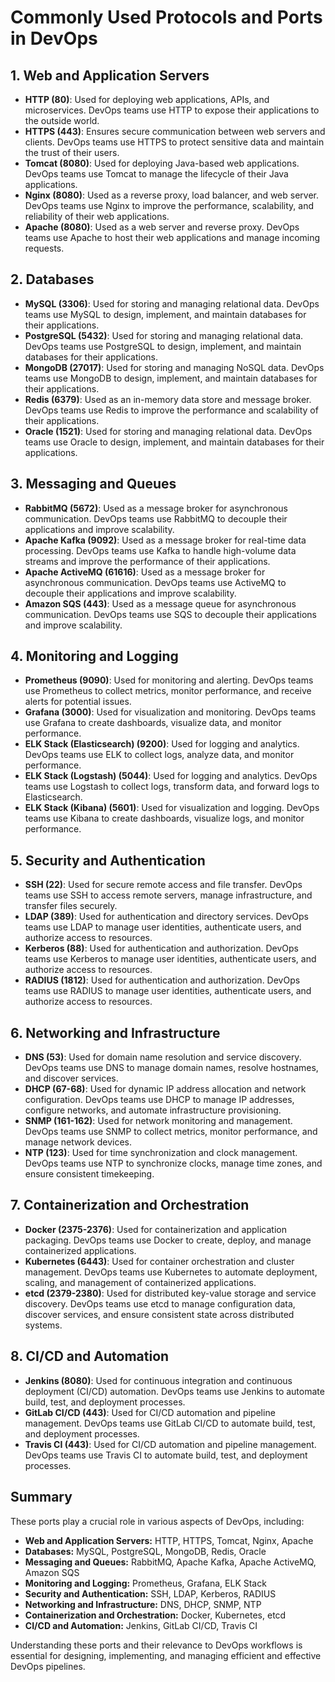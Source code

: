 # Commonly Used Protocols and Ports in DevOps

## 1. Web and Application Servers
- **HTTP (80)**: Used for deploying web applications, APIs, and microservices. DevOps teams use HTTP to expose their applications to the outside world.
- **HTTPS (443)**: Ensures secure communication between web servers and clients. DevOps teams use HTTPS to protect sensitive data and maintain the trust of their users.
- **Tomcat (8080)**: Used for deploying Java-based web applications. DevOps teams use Tomcat to manage the lifecycle of their Java applications.
- **Nginx (8080)**: Used as a reverse proxy, load balancer, and web server. DevOps teams use Nginx to improve the performance, scalability, and reliability of their web applications.
- **Apache (8080)**: Used as a web server and reverse proxy. DevOps teams use Apache to host their web applications and manage incoming requests.

## 2. Databases
- **MySQL (3306)**: Used for storing and managing relational data. DevOps teams use MySQL to design, implement, and maintain databases for their applications.
- **PostgreSQL (5432)**: Used for storing and managing relational data. DevOps teams use PostgreSQL to design, implement, and maintain databases for their applications.
- **MongoDB (27017)**: Used for storing and managing NoSQL data. DevOps teams use MongoDB to design, implement, and maintain databases for their applications.
- **Redis (6379)**: Used as an in-memory data store and message broker. DevOps teams use Redis to improve the performance and scalability of their applications.
- **Oracle (1521)**: Used for storing and managing relational data. DevOps teams use Oracle to design, implement, and maintain databases for their applications.

## 3. Messaging and Queues
- **RabbitMQ (5672)**: Used as a message broker for asynchronous communication. DevOps teams use RabbitMQ to decouple their applications and improve scalability.
- **Apache Kafka (9092)**: Used as a message broker for real-time data processing. DevOps teams use Kafka to handle high-volume data streams and improve the performance of their applications.
- **Apache ActiveMQ (61616)**: Used as a message broker for asynchronous communication. DevOps teams use ActiveMQ to decouple their applications and improve scalability.
- **Amazon SQS (443)**: Used as a message queue for asynchronous communication. DevOps teams use SQS to decouple their applications and improve scalability.

## 4. Monitoring and Logging
- **Prometheus (9090)**: Used for monitoring and alerting. DevOps teams use Prometheus to collect metrics, monitor performance, and receive alerts for potential issues.
- **Grafana (3000)**: Used for visualization and monitoring. DevOps teams use Grafana to create dashboards, visualize data, and monitor performance.
- **ELK Stack (Elasticsearch) (9200)**: Used for logging and analytics. DevOps teams use ELK to collect logs, analyze data, and monitor performance.
- **ELK Stack (Logstash) (5044)**: Used for logging and analytics. DevOps teams use Logstash to collect logs, transform data, and forward logs to Elasticsearch.
- **ELK Stack (Kibana) (5601)**: Used for visualization and logging. DevOps teams use Kibana to create dashboards, visualize logs, and monitor performance.

## 5. Security and Authentication
- **SSH (22)**: Used for secure remote access and file transfer. DevOps teams use SSH to access remote servers, manage infrastructure, and transfer files securely.
- **LDAP (389)**: Used for authentication and directory services. DevOps teams use LDAP to manage user identities, authenticate users, and authorize access to resources.
- **Kerberos (88)**: Used for authentication and authorization. DevOps teams use Kerberos to manage user identities, authenticate users, and authorize access to resources.
- **RADIUS (1812)**: Used for authentication and authorization. DevOps teams use RADIUS to manage user identities, authenticate users, and authorize access to resources.

## 6. Networking and Infrastructure
- **DNS (53)**: Used for domain name resolution and service discovery. DevOps teams use DNS to manage domain names, resolve hostnames, and discover services.
- **DHCP (67-68)**: Used for dynamic IP address allocation and network configuration. DevOps teams use DHCP to manage IP addresses, configure networks, and automate infrastructure provisioning.
- **SNMP (161-162)**: Used for network monitoring and management. DevOps teams use SNMP to collect metrics, monitor performance, and manage network devices.
- **NTP (123)**: Used for time synchronization and clock management. DevOps teams use NTP to synchronize clocks, manage time zones, and ensure consistent timekeeping.

## 7. Containerization and Orchestration
- **Docker (2375-2376)**: Used for containerization and application packaging. DevOps teams use Docker to create, deploy, and manage containerized applications.
- **Kubernetes (6443)**: Used for container orchestration and cluster management. DevOps teams use Kubernetes to automate deployment, scaling, and management of containerized applications.
- **etcd (2379-2380)**: Used for distributed key-value storage and service discovery. DevOps teams use etcd to manage configuration data, discover services, and ensure consistent state across distributed systems.

## 8. CI/CD and Automation
- **Jenkins (8080)**: Used for continuous integration and continuous deployment (CI/CD) automation. DevOps teams use Jenkins to automate build, test, and deployment processes.
- **GitLab CI/CD (443)**: Used for CI/CD automation and pipeline management. DevOps teams use GitLab CI/CD to automate build, test, and deployment processes.
- **Travis CI (443)**: Used for CI/CD automation and pipeline management. DevOps teams use Travis CI to automate build, test, and deployment processes.

## Summary
These ports play a crucial role in various aspects of DevOps, including:
- **Web and Application Servers:** HTTP, HTTPS, Tomcat, Nginx, Apache
- **Databases:** MySQL, PostgreSQL, MongoDB, Redis, Oracle
- **Messaging and Queues:** RabbitMQ, Apache Kafka, Apache ActiveMQ, Amazon SQS
- **Monitoring and Logging:** Prometheus, Grafana, ELK Stack
- **Security and Authentication:** SSH, LDAP, Kerberos, RADIUS
- **Networking and Infrastructure:** DNS, DHCP, SNMP, NTP
- **Containerization and Orchestration:** Docker, Kubernetes, etcd
- **CI/CD and Automation:** Jenkins, GitLab CI/CD, Travis CI

Understanding these ports and their relevance to DevOps workflows is essential for designing, implementing, and managing efficient and effective DevOps pipelines.

